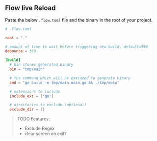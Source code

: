 ## Flow live Reload

Paste the below `.flow.toml` file and the binary in the root of your project.

```toml
# .flow.toml

root = "."

# amount of time to wait before triggering new build. default=500
debounce = 300

[build]
  # bin stores generated binary
  bin = "tmp/main"

  # the command which will be executed to generate binary
  cmd = "go build -o tmp/main main.go && ./tmp/main"

  # extensions to include
  include_ext = ["go"]

  # directories to exclude (optional)
  exclude_dir = []
```

> TODO Features:
> - Exclude Regex
> - clear screen on exit?